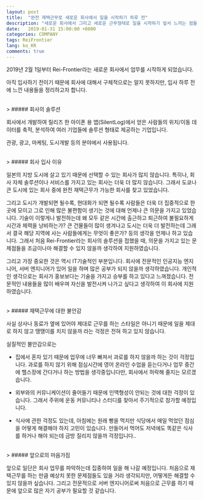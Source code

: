 ```yaml
---
layout: post
title:  "완전 재택근무로 새로운 회사에서 일을 시작하기 하루 전"
description: "새로운 회사에서 그리고 새로운 근무형태로 일을 시작하기 앞서 느끼는 점들을 정리"
date:   2019-01-31 15:00:00 +0800
categories: COMPANY
tags: ReiFrontier
lang: ko_KR
comments: true
---
```


2019년 2월 1일부터 Rei-Frontier라는 새로운 회사에서 업무를 시작하게 되었습니다. 

아직 입사하기 전이기 때문에 회사에 대해서 구체적으로는 알지 못하지만, 입사 하루 전에 느낀 내용들을 정리하고자 합니다. 


<br>
> ##### 회사의 솔루션

회사에서 개발하여 릴리즈 한 아이폰 용 앱(SilentLog)에서 얻은 사람들의 위치/이동 데이터를 축적, 분석하여 여러 기업들에 솔루션 형태로 제공하는 기업입니다. 

관광, 광고, 마케팅, 도시개발 등의 분야에서 사용됩니다. 


<br>
> ##### 회사 입사 이유

일본의 지방 도시에 살고 있기 때문에 선택할 수 있는 회사가 많지 않습니다. 특히나, 회사 자체 솔루션이나 서비스를 가지고 있는 회사는 더욱 더 많지 않습니다. 그래서 도쿄나 큰 도시에 있는 회사 중에 완전 재택근무가 가능한 회사를 찾고 있었습니다. 

그리고 도시가 개발되면 될수록, 현대화가 되면 될수록 사람들은 더욱 더 집중적으로 한 곳에 모이고 그로 인해 많은 불편함이 생기는 것에 대해 언제나 큰 의문을 가지고 있었습니다. 기술이 이렇게나 발전하는데 왜 모두 같은 시간에 출근하고 퇴근하여 불필요하게 시간과 체력을 낭비하는가? 큰 건물들이 많이 생겨나고 도시는 더욱 더 발전하는데 그래서 결국 해당 지역에 사는 사람들에게는 무엇이 좋은가? 등의 생각을 언제나 하고 있습니다. 
그래서 처음 Rei-Frontier라는 회사의 솔루션을 접했을 때, 의문을 가지고 있는 문제점들을 조금이나마 해결할 수 있지 않을까 생각하여 지원하였습니다. 

그리고 가장 중요한 것은 역시 IT기술적인 부분입니다. 회사에 전문적인 인공지능 엔지니어, 서버 엔지니어가 있어 일을 하며 많은 공부가 되지 않을까 생각하였습니다. 개인적인 생각으로는 회사가 홍보보다는 기술을 가지고 승부를 하고 있다고 느껴졌습니다. 전문적인 내용들을 많이 배우며 자신을 발전시켜 나가고 싶다고 생각하여 이 회사에 지원하였습니다. 


<br>
> ##### 재택근무에 대한 불안감

사실 상사나 동료가 옆에 있어야 제대로 근무를 하는 스타일은 아니기 때문에 일을 제대로 하지 않고 땡땡이를 치지 않을까 라는 걱정은 전혀 하고 있지 않습니다. 

실질적인 불안감으로는 

* 집에서 혼자 있기 때문에 업무에 너무 빠져서 과로를 하지 않을까 하는 것이 걱정입니다. 과로를 하지 않기 위해 점심시간에 영어 온라인 수업을 듣는다거나 업무 중간에 헬스장에 간다거나 하는 방법을 생각중입니다만, 회사에서 허락해 줄지는 모르겠습니다. 

* 외부와의 커뮤니케이션이 줄어들기 때문에 인맥형성이 안되는 것에 대한 걱정이 있습니다. 그래서 주위에 운동 커뮤니티나 스터디를 찾아서 주기적으로 참가할 예정입니다. 

* 식사에 관한 걱정도 있는데, 아침에는 원래 빵을 먹지만 식당에서 매일 먹었던 점심을 어떻게 해결해야 하지 고민이 있습니다. 만들어서 먹어도 저녁에도 똑같은 식사를 하거나 해야 되는데 금방 질리지 않을까 걱정입니다..



<br>
> ##### 앞으로의 마음가짐

앞으로 일단은 회사 업무를 파악하는데 집중하여 일을 해 나갈 예정입니다. 처음으로 재택근무를 하는 만큼 예상치 못한 문제점들도 있을 거라 생각되지만, 어떻게든 해결할 수 있지 않을까 싶습니다. 그리고 전문적으로 서버 엔지니어로써 처음으로 근무를 하기 때문에 앞으로 많은 자기 공부가 필요할 것 같습니다. 


<br><br><br>
